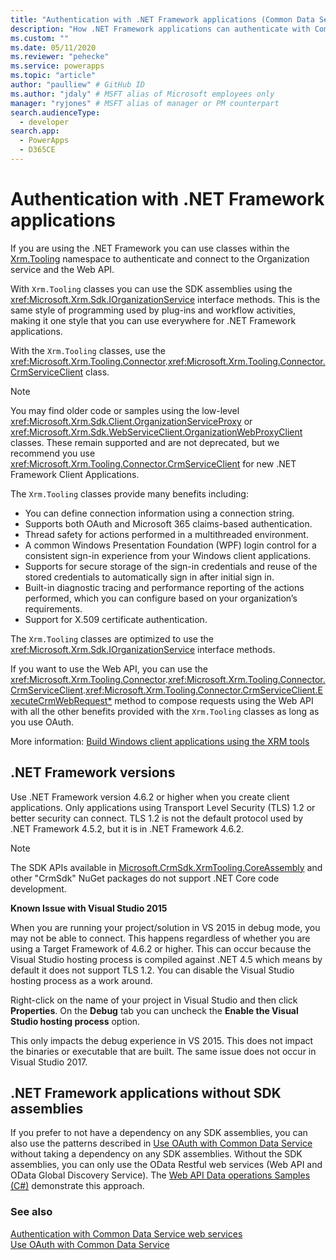 ```yaml
---
title: "Authentication with .NET Framework applications (Common Data Service) | Microsoft Docs" # Intent and product brand in a unique string of 43-59 chars including spaces
description: "How .NET Framework applications can authenticate with Common Data Service" # 115-145 characters including spaces. This abstract displays in the search result.
ms.custom: ""
ms.date: 05/11/2020
ms.reviewer: "pehecke"
ms.service: powerapps
ms.topic: "article"
author: "paulliew" # GitHub ID
ms.author: "jdaly" # MSFT alias of Microsoft employees only
manager: "ryjones" # MSFT alias of manager or PM counterpart
search.audienceType: 
  - developer
search.app: 
  - PowerApps
  - D365CE
---
```


# Authentication with .NET Framework applications

If you are using the .NET Framework you can use classes within the [Xrm.Tooling](/dotnet/api/?view=dynamics-xrmtooling-ce-9) namespace to authenticate and connect to the Organization service and the Web API.

With `Xrm.Tooling` classes you can use the SDK assemblies using the <xref:Microsoft.Xrm.Sdk.IOrganizationService> interface methods. This is the same style of programming used by plug-ins and workflow activities, making it one style that you can use everywhere for .NET Framework applications.

With the `Xrm.Tooling` classes, use the <xref:Microsoft.Xrm.Tooling.Connector>.<xref:Microsoft.Xrm.Tooling.Connector.CrmServiceClient> class.

> [!NOTE]
> You may find older code or samples using the low-level <xref:Microsoft.Xrm.Sdk.Client.OrganizationServiceProxy> or <xref:Microsoft.Xrm.Sdk.WebServiceClient.OrganizationWebProxyClient> classes. These remain supported and are not deprecated, but we recommend you use <xref:Microsoft.Xrm.Tooling.Connector.CrmServiceClient> for new .NET Framework Client Applications.

The `Xrm.Tooling` classes provide many benefits including:
- You can define connection information using a connection string.
- Supports both OAuth and Microsoft 365 claims-based authentication.
- Thread safety for actions performed in a multithreaded environment. 
- A common Windows Presentation Foundation (WPF) login control for a consistent sign-in experience from your Windows client applications.
- Supports for secure storage of the sign-in credentials and reuse of the stored credentials to automatically sign in after initial sign in.
- Built-in diagnostic tracing and performance reporting of the actions performed, which you can configure based on your organization’s requirements.
- Support for X.509 certificate authentication.

The `Xrm.Tooling` classes are optimized to use the <xref:Microsoft.Xrm.Sdk.IOrganizationService> interface methods. 

If you want to use the Web API, you can use the <xref:Microsoft.Xrm.Tooling.Connector>.<xref:Microsoft.Xrm.Tooling.Connector.CrmServiceClient>.<xref:Microsoft.Xrm.Tooling.Connector.CrmServiceClient.ExecuteCrmWebRequest*> method to compose requests using the Web API with all the other benefits provided with the `Xrm.Tooling` classes as long as you use OAuth.

More information: [Build Windows client applications using the XRM tools](xrm-tooling/build-windows-client-applications-xrm-tools.md)


## .NET Framework versions

Use .NET Framework version 4.6.2 or higher when you create client applications. Only applications using Transport Level Security (TLS) 1.2 or better security can connect. TLS 1.2 is not the default protocol used by .NET Framework 4.5.2, but it is in .NET Framework 4.6.2.

> [!NOTE]
> The SDK APIs available in [Microsoft.CrmSdk.XrmTooling.CoreAssembly](https://www.nuget.org/packages/Microsoft.CrmSdk.XrmTooling.CoreAssembly/) and other "CrmSdk" NuGet packages do not support .NET Core code development.<p/>
> **Known Issue with Visual Studio 2015**
> 
> When you are running your project/solution in VS 2015 in debug mode, you may not be able to connect. This happens regardless of whether you are using a Target Framework of 4.6.2 or higher. This can occur because the Visual Studio hosting process is compiled against .NET 4.5 which means by default it does not support TLS 1.2. You can disable the Visual Studio hosting process as a work around. 
>
> Right-click on the name of your project in Visual Studio and then click **Properties**. On the **Debug** tab you can uncheck the **Enable the Visual Studio hosting process** option. 
>
> This only impacts the debug experience in VS 2015. This does not impact the binaries or executable that are built. The same issue does not occur in Visual Studio 2017.

## .NET Framework applications without SDK assemblies

If you prefer to not have a dependency on any SDK assemblies, you can also use the patterns described in [Use OAuth with Common Data Service](authenticate-oauth.md) without taking a dependency on any SDK assemblies. Without the SDK assemblies, you can only use the OData Restful web services (Web API and OData Global Discovery Service). The [Web API Data operations Samples (C#)](webapi/web-api-samples-csharp.md) demonstrate this approach.

### See also

[Authentication with Common Data Service web services](authentication.md)<br />
[Use OAuth with Common Data Service](authenticate-oauth.md)

